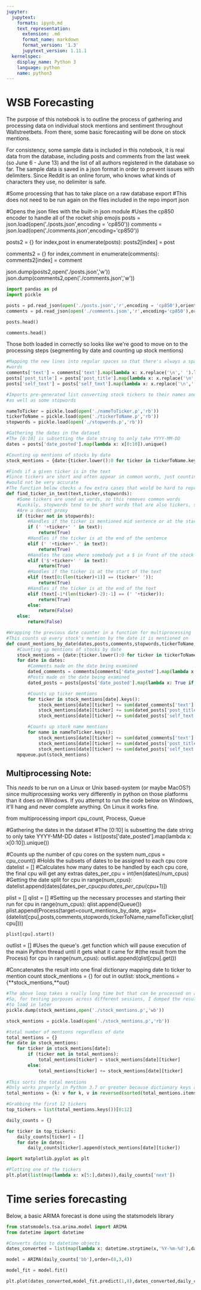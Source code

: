 ```yaml
---
jupyter:
  jupytext:
    formats: ipynb,md
    text_representation:
      extension: .md
      format_name: markdown
      format_version: '1.3'
      jupytext_version: 1.11.1
  kernelspec:
    display_name: Python 3
    language: python
    name: python3
---
```


# WSB Forecasting

The purpose of this notebook is to outline the process of gathering and processing data on individual stock mentions and sentiment throughout Wallstreetbets. From there, some basic forecasting will be done on stock mentions.

For consistency, some sample data is included in this notebook, it is real data from the database, including posts and comments from the last week (so June 6 - June 13) and the list of all authors registered in the database so far. The sample data is saved in a json format in order to prevent issues with delimiters. Since Reddit is an online forum, who knows what kinds of characters they use, no delimiter is safe.

<!-- #raw -->
#Some processing that has to take place on a raw database export
#This does not need to be run again on the files included in the repo
import json

#Opens the json files with the built-in json module
#Uses the cp850 encoder to handle all of the rocket ship emojis
posts = json.load(open('./posts.json',encoding = 'cp850'))
comments = json.load(open('./comments.json',encoding='cp850'))

posts2 = {}
for index,post in enumerate(posts):
    posts2[index] = post
    
comments2 = {}
for index,comment in enumerate(comments):
    comments2[index] = comment
    
json.dump(posts2,open('./posts.json','w'))
json.dump(comments2,open('./comments.json','w'))
<!-- #endraw -->

```python
import pandas as pd
import pickle

posts = pd.read_json(open('./posts.json','r',encoding = 'cp850'),orient='index')
comments = pd.read_json(open('./comments.json','r',encoding='cp850'),orient='index')
```

```python
posts.head()
```

```python
comments.head()
```

Those both loaded in correctly so looks like we're good to move on to the processing steps (segmenting by date and counting up stock mentions)

```python
#Mapping the new lines into regular spaces so that there's always a space between 
#words
comments['text'] = comments['text'].map(lambda x: x.replace('\n',' ').lower())
posts['post_title'] = posts['post_title'].map(lambda x: x.replace('\n',' ').lower())
posts['self_text'] = posts['self_text'].map(lambda x: x.replace('\n',' ').lower())

```

```python
#Imports pre-generated list converting stock tickers to their names and vice versa
#as well as some stopwords

nameToTicker = pickle.load(open('./nameToTicker.p','rb'))
tickerToName = pickle.load(open('./tickerToName.p','rb'))
stopwords = pickle.load(open('./stopwords.p','rb'))
```

```python
#Gathering the dates in the dataset
#The [0:10] is subsetting the date string to only take YYYY-MM-DD
dates = posts['date_posted'].map(lambda x: x[0:10]).unique()

#Counting up mentions of stocks by date
stock_mentions = {date:{ticker.lower():0 for ticker in tickerToName.keys() if (ticker==ticker)} for date in dates}
```

```python
#Finds if a given ticker is in the text
#Since tickers are short and often appear in common words, just counting up their direct appearances
#would not be very accurate
#The function below checks a few extra cases that would be hard to represent in just a lambda function
def find_ticker_in_text(text,ticker,stopwords):
    #Some tickers are used as words, so this removes common words
    #Luckily, stopwords tend to be short words that are also tickers, so typical NLP stopwords
    #Are a decent proxy
    if (ticker not in stopwords):
        #Handles if the ticker is mentioned mid sentence or at the start of a sentence
        if (' '+ticker+' ' in text):
            return(True)
        #Handles if the ticker is at the end of the sentence
        elif (' '+ticker+'.' in text):
            return(True)
        #Handles the case where somebody put a $ in front of the stock ticker
        elif ('$'+ticker+' ' in text):
            return(True)
        #Handles if the ticker is at the start of the text
        elif (text[0:(len(ticker)+1)] == (ticker+' ')):
            return(True)
        #Handles if the ticker is at the end of the text
        elif (text[-1*(len(ticker)-2):-1] == (' '+ticker)):
            return(True)
        else:
            return(False)
    else:
        return(False)
```

```python
#Wrapping the previous date counter in a function for multiprocessing
#This counts up every stock's mention by the date it is mentioned on
def count_mentions_by_date(dates,posts,comments,stopwords,tickerToName,nameToTicker,mpqueue):
    #Counting up mentions of stocks by date
    stock_mentions = {date:{ticker.lower():0 for ticker in tickerToName.keys() if (ticker==ticker)} for date in dates}
    for date in dates:
        #Comments made on the date being examined
        dated_comments = comments[comments['date_posted'].map(lambda x: True if date in x else False)]
        #Posts made on the date being examined
        dated_posts = posts[posts['date_posted'].map(lambda x: True if date in x else False)]

        #Counts up ticker mentions
        for ticker in stock_mentions[date].keys():
            stock_mentions[date][ticker] += sum(dated_comments['text'].map(lambda x: find_ticker_in_text(x,ticker,stopwords)))
            stock_mentions[date][ticker] += sum(dated_posts['post_title'].map(lambda x: find_ticker_in_text(x,ticker,stopwords)))
            stock_mentions[date][ticker] += sum(dated_posts['self_text'].map(lambda x: find_ticker_in_text(x,ticker,stopwords)))

        #Counts up stock name mentions
        for name in nameToTicker.keys():
            stock_mentions[date][ticker] += sum(dated_comments['text'].map(lambda x: find_ticker_in_text(x,name,stopwords)))
            stock_mentions[date][ticker] += sum(dated_posts['post_title'].map(lambda x: find_ticker_in_text(x,name,stopwords)))
            stock_mentions[date][ticker] += sum(dated_posts['self_text'].map(lambda x: find_ticker_in_text(x,name,stopwords)))     
    mpqueue.put(stock_mentions)
```

## Multiprocessing Note:

This _needs_ to be run on a Linux or Unix based-system (or maybe MacOS?) since multiprocessing works very differently in python on those platforms than it does on Windows. If you attempt to run the code below on Windows, it'll hang and never complete anything. On Linux it works fine.

<!-- #raw -->
from multiprocessing import cpu_count, Process, Queue

#Gathering the dates in the dataset
#The [0:10] is subsetting the date string to only take YYYY-MM-DD
dates = list(posts['date_posted'].map(lambda x: x[0:10]).unique())

#Counts up the number of cpu cores on the system
num_cpus = cpu_count()
#Holds the subsets of dates to be assigned to each cpu core
datelist = []
#Calculates how many dates to be handled by each cpu core, the final cpu will get any extras
dates_per_cpu = int(len(dates)/num_cpus)
#Getting the date split
for cpu in range(num_cpus):
    datelist.append(dates[dates_per_cpu*cpu:dates_per_cpu*(cpu+1)])
    

plist = []
qlist = []
#Setting up the necessary processes and starting their run
for cpu in range(num_cpus):
    qlist.append(Queue())
    plist.append(Process(target=count_mentions_by_date,
                         args=(datelist[cpu],posts,comments,stopwords,tickerToName,nameToTicker,qlist[cpu])))

    plist[cpu].start()
    
outlist = []
#Uses the queue's .get function which will pause execution of the main Python thread until it gets what it came for
#(the result from the Process)
for cpu in range(num_cpus):
    outlist.append(qlist[cpu].get())
                 
#Concatenates the result into one final dictionary mapping date to ticker to mention count
stock_mentions = {}
for out in outlist:
    stock_mentions = {**stock_mentions,**out}
<!-- #endraw -->

```python
#The above loop takes a really long time but that can be processed on a schedule later
#So, for testing purposes across different sessions, I dumped the results as a pickle
#to load in later
pickle.dump(stock_mentions,open('./stock_mentions.p','wb'))
```

```python
stock_mentions = pickle.load(open('./stock_mentions.p','rb'))
```

```python
#total number of mentions regardless of date
total_mentions = {}
for date in stock_mentions:
    for ticker in stock_mentions[date]:
        if (ticker not in total_mentions):
            total_mentions[ticker] = stock_mentions[date][ticker]
        else:
            total_mentions[ticker] += stock_mentions[date][ticker]
            
#This sorts the total mentions            
#Only works properly in Python 3.7 or greater because dictionary keys are sorted in Python 3.7
total_mentions = {k: v for k, v in reversed(sorted(total_mentions.items(), key=lambda item: item[1]))}
```

```python
#Grabbing the first 12 tickers
top_tickers = list(total_mentions.keys())[0:12]

daily_counts = {}

for ticker in top_tickers:
    daily_counts[ticker] = []
    for date in dates:
        daily_counts[ticker].append(stock_mentions[date][ticker])
```

```python
import matplotlib.pyplot as plt

#Plotting one of the tickers
plt.plot(list(map(lambda x: x[5:],dates)),daily_counts['next'])
```

# Time series forecasting

Below, a basic ARIMA forecast is done using the statsmodels library

```python
from statsmodels.tsa.arima.model import ARIMA
from datetime import datetime

#Converts dates to datetime objects
dates_converted = list(map(lambda x: datetime.strptime(x,'%Y-%m-%d'),dates))

model = ARIMA(daily_counts['bb'],order=(8,3,4))

model_fit = model.fit()
```

```python
plt.plot(dates_converted,model_fit.predict(1,8),dates_converted,daily_counts['bb'])
```

```python

```
